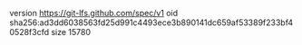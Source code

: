 version https://git-lfs.github.com/spec/v1
oid sha256:ad3dd6038563fd25d991c4493ece3b890141dc659af53389f233bf40528f3cfd
size 15780
